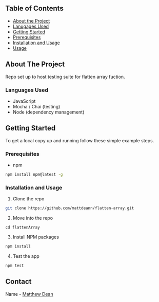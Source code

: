 ## Table of Contents

* [About the Project](#about-the-project)
* [Lanugages Used](#languages-used)
* [Getting Started](#getting-started)
* [Prerequisites](#prerequisites)
* [Installation and Usage](#installation)
* [Usage](#usage)


<!-- ABOUT THE PROJECT -->
## About The Project
Repo set up to host testing suite for flatten array fuction.

### Languages Used
* JavaScript
* Mocha / Chai (testing)
* Node (dependency management)


<!-- GETTING STARTED -->
## Getting Started

To get a local copy up and running follow these simple example steps.


### Prerequisites
* npm
```sh
npm install npm@latest -g
```

### Installation and Usage

1. Clone the repo
```sh
git clone https://github.com/mattdeann/flatten-array.git
```
2. Move into the repo
```
cd flattenArray
```
3. Install NPM packages
```sh
npm install
```
4. Test the app
```sh
npm test
```


<!-- CONTACT -->
## Contact

Name - [Matthew Dean](deanma95@gmail.com)
